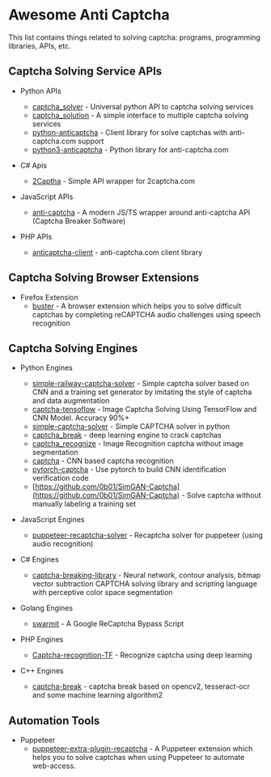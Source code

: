 # Awesome Anti Captcha

This list contains things related to solving captcha: programs, programming libraries, APIs, etc.

## Captcha Solving Service APIs

* Python APIs
  * [captcha_solver](https://github.com/lorien/captcha_solver) - Universal python API to captcha solving services
  * [captcha_solution](https://github.com/lorien/captcha_solution) - A simple interface to multiple captcha solving services
  * [python-anticaptcha](https://github.com/ad-m/python-anticaptcha) - Client library for solve captchas with anti-captcha.com support
  * [python3-anticaptcha](https://github.com/AndreiDrang/python3-anticaptcha) - Python library for anti-captcha.com

* C# Apis
  * [2Captha](https://github.com/Zaczero/2Captcha) - Simple API wrapper for 2captcha.com

* JavaScript APIs
  * [anti-captcha](https://github.com/ScreamZ/anti-captcha) - A modern JS/TS wrapper around anti-captcha API (Captcha Breaker Software)

* PHP APIs
  * [anticaptcha-client](https://github.com/gladyshev/anticaptcha-client) - anti-captcha.com client library

## Captcha Solving Browser Extensions

* Firefox Extension
  * [buster](https://github.com/dessant/buster) - A browser extension which helps you to solve difficult captchas
  by completing reCAPTCHA audio challenges using speech recognition
  
## Captcha Solving Engines

* Python Engines
  * [simple-railway-captcha-solver](https://github.com/JasonLiTW/simple-railway-captcha-solver) - Simple captcha solver
  based on CNN and a training set generator by imitating the style of captcha and data augmentation
  * [captcha-tensoflow](https://github.com/JackonYang/captcha-tensorflow) - Image Captcha Solving Using TensorFlow and
  CNN Model. Accuracy 90%+
  * [simple-captcha-solver](https://github.com/ptigas/simple-captcha-solver) - Simple CAPTCHA solver in python 
  * [captcha_break](https://github.com/ypwhs/captcha_break) - deep learning engine to crack captchas
  * [captcha_recognize](https://github.com/PatrickLib/captcha_recognize) - Image Recognition captcha without image segmentation
  * [captcha](https://github.com/junliangliu/captcha) - CNN based captcha recognition
  * [pytorch-captcha](https://github.com/ice-tong/pytorch-captcha) - Use pytorch to build CNN identification verification code
  * [https://github.com/0b01/SimGAN-Captcha](https://github.com/0b01/SimGAN-Captcha) - Solve captcha without manually labeling a training set

* JavaScript Engines
  * [puppeteer-recaptcha-solver](https://github.com/danielgatis/puppeteer-recaptcha-solver) - Recaptcha solver for puppeteer
  (using audio recognition)
  
* C# Engines
  * [captcha-breaking-library](https://github.com/skotz/captcha-breaking-library) - Neural network, contour analysis, bitmap vector subtraction CAPTCHA solving library and scripting language with perceptive color space segmentation

* Golang Engines
  * [swarmit](https://github.com/TestingPens/SwarmIt) - A Google ReCaptcha Bypass Script

* PHP Engines
  * [Captcha-recognition-TF](https://github.com/dukn/Captcha-recognition-TF) - Recognize captcha using deep learning

* C++ Engines
  * [captcha-break](https://github.com/nladuo/captcha-break) - captcha break based on opencv2, tesseract-ocr and some machine learning algorithm2
  
## Automation Tools

* Puppeteer
  * [puppeteer-extra-plugin-recaptcha](https://github.com/berstend/puppeteer-extra/blob/7952875f37da2beb7ce9f81409a458a51682d9fb/packages/puppeteer-extra-plugin-recaptcha/readme.md) - A Puppeteer extension which helps you to solve captchas when using Puppeteer to automate web-access.
